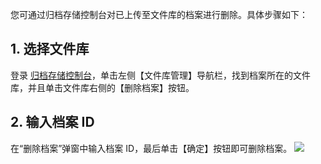 您可通过归档存储控制台对已上传至文件库的档案进行删除。具体步骤如下：
## 1. 选择文件库
登录 [归档存储控制台](https://console.cloud.tencent.com/cas)，单击左侧【文件库管理】导航栏，找到档案所在的文件库，并且单击文件库右侧的【删除档案】按钮。

## 2. 输入档案 ID
在“删除档案”弹窗中输入档案 ID，最后单击【确定】按钮即可删除档案。
![](https://main.qcloudimg.com/raw/9db6cc100cf3d64fc32347e333117319.png)
